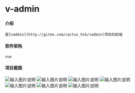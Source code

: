 # v-admin

#### 介绍
    是[vadmin](http://gitee.com/cactus_hxk/vadmin)项目的前端
#### 软件架构
    vue
#### 项目截图
![输入图片说明](https://images.gitee.com/uploads/images/2021/0225/110604_a9d7dd5d_1741991.png "1.png")
![输入图片说明](https://images.gitee.com/uploads/images/2021/0225/110617_d13b702d_1741991.png "2.png")
![输入图片说明](https://images.gitee.com/uploads/images/2021/0225/110632_14d26f08_1741991.png "3.png")
![输入图片说明](https://images.gitee.com/uploads/images/2021/0225/110643_2b8d3413_1741991.png "4.png")
![输入图片说明](https://images.gitee.com/uploads/images/2021/0225/110652_4a2e58a2_1741991.png "5.png")
![输入图片说明](https://images.gitee.com/uploads/images/2021/0225/110702_a85eaa05_1741991.png "6.png")
![输入图片说明](https://images.gitee.com/uploads/images/2021/0225/110712_57b9a97c_1741991.png "7.png")
